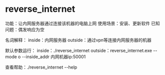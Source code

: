 # reverse_internet
功能：让内网服务器通过连接该机器的电脑上网
使用场景：安装、更新软件
已知问题：偶发响应为空

名词解释：
inside：内网服务器
outside：通过vpn等连接内网服务器的机器

默认参数运行：
inside：./reverse_internet
outside：reverse_internet.exe --mode o --inside_addr 内网机器ip:50001

查看帮助：./reverse_internet --help
